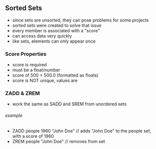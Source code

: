 ## Sorted Sets

-  since sets are unsorted, they can pose problems for some projects
-  sorted sets were created to solve that issue
-  every member is associated with a "score"
-  can access data very quickly
-  like sets, elements can only appear once

### Score Properties

-  score is required
-  must be a float/number
-  score of 500 = 500.0 (formatted as floats)
-  score is NOT unique, values are

### ZADD & ZREM

-  work the same as SADD and SREM from unordered sets

###### example

-  ZADD people 1960 "John Doe" // adds "John Doe" to the people set, with a
   score of 1960
-  ZREM people "John Doe" // removes from set
